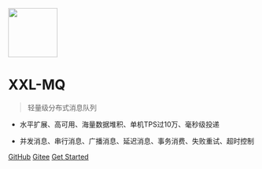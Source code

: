 <img src="https://raw.githubusercontent.com/xuxueli/xxl-job/master/doc/images/xxl-logo.png" width="100" >

# XXL-MQ

> 轻量级分布式消息队列

- 水平扩展、高可用、海量数据堆积、单机TPS过10万、毫秒级投递

- 并发消息、串行消息、广播消息、延迟消息、事务消费、失败重试、超时控制

[GitHub](https://github.com/xuxueli/xxl-mq/)
[Gitee](http://gitee.com/xuxueli0323/xxl-mq)
[Get Started](#《分布式消息队列XXL-MQ》)